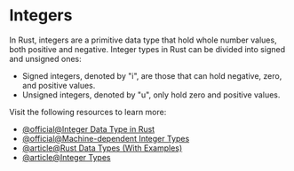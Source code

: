 # Integers

In Rust, integers are a primitive data type that hold whole number values, both positive and negative. Integer types in Rust can be divided into signed and unsigned ones:

- Signed integers, denoted by "i", are those that can hold negative, zero, and positive values.
- Unsigned integers, denoted by "u", only hold zero and positive values.

Visit the following resources to learn more:

- [@official@Integer Data Type in Rust](https://doc.rust-lang.org/book/ch03-02-data-types.html#integer-types)
- [@official@Machine-dependent Integer Types](https://doc.rust-lang.org/reference/types/numeric.html#machine-dependent-integer-types)
- [@article@Rust Data Types (With Examples)](https://www.programiz.com/rust/data-types#integer-type)
- [@article@Integer Types](https://rust-book.cs.brown.edu/ch03-02-data-types.html#integer-types)
